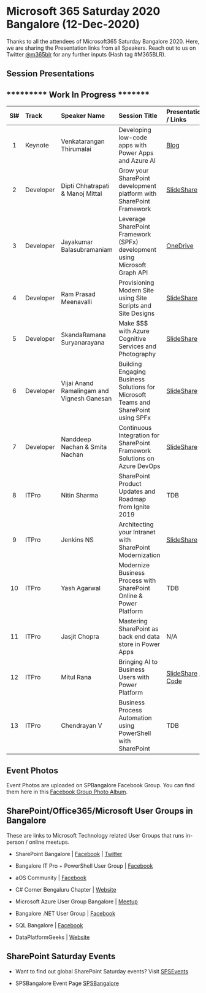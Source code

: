 # Microsoft 365 Saturday 2020 Bangalore (12-Dec-2020)

Thanks to all the attendees of Microsoft365 Saturday Bangalore 2020.  Here, we are sharing the Presentation links from all Speakers. Reach out to us on Twitter [@m365blr](https://twitter.com/m365blr "Microsoft365 Bangalore") for any further inputs (Hash tag #M365BLR).

## Session Presentations

## ********* Work In Progress ******* 

| Sl# | Track | Speaker Name | Session Title | Presentation / Links |
|:---:|:------|:-----------|:---------|:------------|
| 1 | Keynote | Venkatarangan Thirumalai | Developing low-code apps with Power Apps and Azure AI | [Blog](https://venkatarangan.com/blog/2020/12/developing-low-code-apps-with-microsoft-power-apps-and-ai-builder/  "Venkatarangan's Personal Blog")  |
| 2 | Developer | Dipti Chhatrapati & Manoj Mittal | Grow your SharePoint development platform with SharePoint Framework | [SlideShare](https://www.slideshare.net/DiptiChhatrapati/grow-your-sharepoint-development-platform-with-spfx "Dipti's Personal SlideShare") |
| 3 | Developer | Jayakumar Balasubramaniam | Leverage SharePoint Framework (SPFx) development using Microsoft Graph API | [OneDrive](https://1drv.ms/p/s!AhFAjmMnFvLPhLx7BWkgoPXUZi90RQ?e=tSachF "Jayakumar's Personal OneDrive") |
| 4 | Developer | Ram Prasad Meenavalli | Provisioning Modern Site using Site Scripts and Site Designs | [SlideShare](https://drive.google.com/file/d/1ug3UasxPoXeWjfp5oIZbRTTiz8z0FeLX/view?usp=sharing "Ram Prasad's Personal Google Drive") |
| 5 | Developer | SkandaRamana Suryanarayana | Make $$$ with Azure Cognitive Services and Photography | [SlideShare](https://www.slideshare.net/ramana16/sps-bangalore2019-make-with-photography-and-azure-cognitive-services "Ramana's Personal SlideShare") |
| 6 | Developer | Vijai Anand Ramalingam and Vignesh Ganesan | Building Engaging Business Solutions for Microsoft Teams and SharePoint using SPFx | [SlideShare](https://www.slideshare.net/VigneshGanesanMCPMCI/building-solutions-with-spfx-that-work-across-sharepoint-and-teams "Vignesh's Personal SlideShare") |
| 7 | Developer | Nanddeep Nachan & Smita Nachan | Continuous Integration for SharePoint Framework Solutions on Azure DevOps | [SlideShare](https://www.slideshare.net/secret/ARSSMYGlvMZvgh "Nanddeep's Personal SlideShare") |
| 8 | ITPro | Nitin Sharma | SharePoint Product Updates and Roadmap from Ignite 2019 | TDB |
| 9 | ITPro | Jenkins NS | Architecting your Intranet with SharePoint Modernization | [SlideShare](https://www.slideshare.net/JenkinsNs/architecting-your-intranet-with-sharepoint-modernization "Jenkin's Personal SlideShare") |
| 10 | ITPro | Yash Agarwal | Modernize Business Process with SharePoint Online & Power Platform | TDB |
| 11 | ITPro | Jasjit Chopra | Mastering SharePoint as back end data store in Power Apps | N/A |
| 12 | ITPro | Mitul Rana | Bringing AI to Business Users with Power Platform | [SlideShare](https://www.slideshare.net/mitul2020/bringing-artificial-intelligence-ai-to-business-users-with-microsoft-power-platform "Mitul's Personal SlideShare") / [Code](https://github.com/mitul1986/AIBuilderStartupKit "Mitul's GitHub") |
| 13 | ITPro | Chendrayan V | Business Process Automation using PowerShell with SharePoint | TDB |

## Event Photos
Event Photos are uploaded on SPBangalore Facebook Group.  You can find them here in this [Facebook Group Photo Album](https://www.facebook.com/media/set/?set=oa.2455615804681191&type=3 "Facebook Group Photo Album"). 

## SharePoint/Office365/Microsoft User Groups in Bangalore
These are links to Microsoft Technology related User Groups that runs in-person / online meetups.
* SharePoint Bangalore | [Facebook](https://www.facebook.com/groups/spbangalore/ "Facebook") | [Twitter](https://twitter.com/spbangalore "Twitter")

* Bangalore IT Pro + PowerShell User Group | [Facebook](https://www.facebook.com/groups/psbug/ "Facebook")

* aOS Community | [Facebook](https://www.facebook.com/aosComm/ "Facebook")

* C# Corner Bengaluru Chapter | [Website](https://www.c-sharpcorner.com/chapters/bengaluru-chapter "C# Corner Bengaluru Chapter")

* Microsoft Azure User Group Bangalore | [Meetup](https://www.meetup.com/Microsoft-Azure-Bangalore/  "Meetup")

* Bangalore .NET User Group | [Facebook](https://www.facebook.com/groups/BDotNet/  "Facebook")

* SQL Bangalore | [Facebook](https://www.facebook.com/groups/SQLBangalore/   "Facebook")

* DataPlatformGeeks | [Website](http://www.dataplatformgeeks.com/ "Website")

## SharePoint Saturday Events

* Want to find out global SharePoint Saturday events? Visit [SPSEvents](http://www.spsevents.org/ "SharePoint Saturdays Home Page")

* SPSBangalore Event Page [SPSBangalore](http://www.spsevents.org/city/Bangalore/Bangalore2018/ "SPSBangalore 01-Sep-2018")
